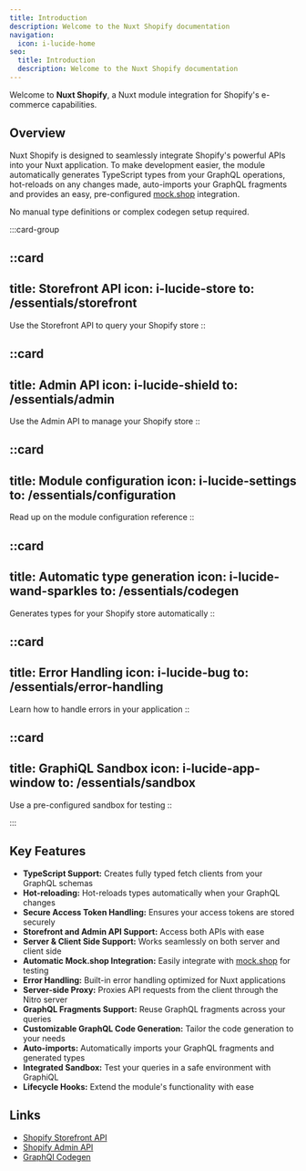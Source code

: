 ```yaml
---
title: Introduction
description: Welcome to the Nuxt Shopify documentation
navigation:
  icon: i-lucide-home
seo:
  title: Introduction
  description: Welcome to the Nuxt Shopify documentation
---
```


Welcome to **Nuxt Shopify**, a Nuxt module integration for Shopify's e-commerce capabilities.

## Overview

Nuxt Shopify is designed to seamlessly integrate Shopify's powerful APIs into your Nuxt application.
To make development easier, the module automatically generates TypeScript types from your GraphQL operations,
hot-reloads on any changes made, auto-imports your GraphQL fragments and provides an easy, pre-configured [mock.shop](https://mock.shop) integration.

No manual type definitions or complex codegen setup required.

:::card-group

  ::card
  ---
  title: Storefront API
  icon: i-lucide-store
  to: /essentials/storefront
  ---
  Use the Storefront API to query your Shopify store
  ::

  ::card
  ---
  title: Admin API
  icon: i-lucide-shield
  to: /essentials/admin
  ---
  Use the Admin API to manage your Shopify store
  ::

  ::card
  ---
  title: Module configuration
  icon: i-lucide-settings
  to: /essentials/configuration
  ---
  Read up on the module configuration reference
  ::

  ::card
  ---
  title: Automatic type generation
  icon: i-lucide-wand-sparkles
  to: /essentials/codegen
  ---
  Generates types for your Shopify store automatically
  ::

  ::card
  ---
  title: Error Handling
  icon: i-lucide-bug
  to: /essentials/error-handling
  ---
  Learn how to handle errors in your application
  ::

  ::card
  ---
  title: GraphiQL Sandbox
  icon: i-lucide-app-window
  to: /essentials/sandbox
  ---
  Use a pre-configured sandbox for testing
  ::

:::

## Key Features

- **TypeScript Support:** Creates fully typed fetch clients from your GraphQL schemas
- **Hot-reloading:** Hot-reloads types automatically when your GraphQL changes
- **Secure Access Token Handling:** Ensures your access tokens are stored securely
- **Storefront and Admin API Support:** Access both APIs with ease
- **Server & Client Side Support:** Works seamlessly on both server and client side
- **Automatic Mock.shop Integration:** Easily integrate with [mock.shop](https://mock.shop) for testing
- **Error Handling:** Built-in error handling optimized for Nuxt applications
- **Server-side Proxy:** Proxies API requests from the client through the Nitro server
- **GraphQL Fragments Support:** Reuse GraphQL fragments across your queries
- **Customizable GraphQL Code Generation:** Tailor the code generation to your needs
- **Auto-imports:** Automatically imports your GraphQL fragments and generated types
- **Integrated Sandbox:** Test your queries in a safe environment with GraphiQL
- **Lifecycle Hooks:** Extend the module's functionality with ease

## Links

- [Shopify Storefront API](https://shopify.dev/docs/api/storefront)
- [Shopify Admin API](https://shopify.dev/docs/api/admin-graphql)
- [GraphQl Codegen](https://the-guild.dev/graphql/codegen/docs/getting-started)
